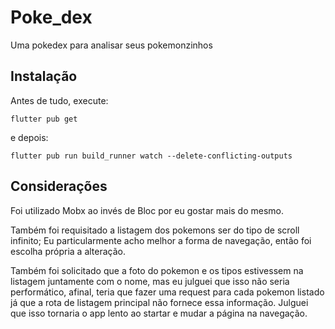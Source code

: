 # Poke_dex
Uma pokedex para analisar seus pokemonzinhos

## Instalação

Antes de tudo, execute:
```
flutter pub get
```

e depois:

```
flutter pub run build_runner watch --delete-conflicting-outputs
```

## Considerações

Foi utilizado Mobx ao invés de Bloc por eu gostar mais do mesmo.

Também foi requisitado a listagem dos pokemons ser do tipo de scroll infinito; Eu particularmente acho 
melhor a forma de navegação, então foi escolha própria a alteração.

Também foi solicitado que a foto do pokemon e os tipos estivessem na listagem juntamente com o nome, 
mas eu julguei que isso não seria performático, afinal, teria que fazer uma request para cada 
pokemon listado já que a rota de listagem principal não fornece essa informação. Julguei que isso 
tornaria o app lento ao startar e mudar a página na navegação.
